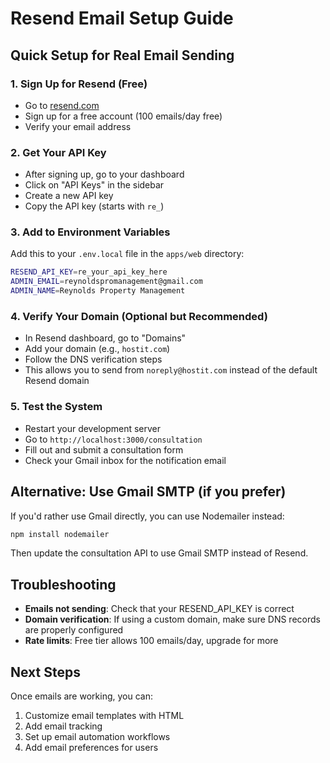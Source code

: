 # Resend Email Setup Guide

## Quick Setup for Real Email Sending

### 1. Sign Up for Resend (Free)
- Go to [resend.com](https://resend.com)
- Sign up for a free account (100 emails/day free)
- Verify your email address

### 2. Get Your API Key
- After signing up, go to your dashboard
- Click on "API Keys" in the sidebar
- Create a new API key
- Copy the API key (starts with `re_`)

### 3. Add to Environment Variables
Add this to your `.env.local` file in the `apps/web` directory:

```bash
RESEND_API_KEY=re_your_api_key_here
ADMIN_EMAIL=reynoldspromanagement@gmail.com
ADMIN_NAME=Reynolds Property Management
```

### 4. Verify Your Domain (Optional but Recommended)
- In Resend dashboard, go to "Domains"
- Add your domain (e.g., `hostit.com`)
- Follow the DNS verification steps
- This allows you to send from `noreply@hostit.com` instead of the default Resend domain

### 5. Test the System
- Restart your development server
- Go to `http://localhost:3000/consultation`
- Fill out and submit a consultation form
- Check your Gmail inbox for the notification email

## Alternative: Use Gmail SMTP (if you prefer)

If you'd rather use Gmail directly, you can use Nodemailer instead:

```bash
npm install nodemailer
```

Then update the consultation API to use Gmail SMTP instead of Resend.

## Troubleshooting

- **Emails not sending**: Check that your RESEND_API_KEY is correct
- **Domain verification**: If using a custom domain, make sure DNS records are properly configured
- **Rate limits**: Free tier allows 100 emails/day, upgrade for more

## Next Steps

Once emails are working, you can:
1. Customize email templates with HTML
2. Add email tracking
3. Set up email automation workflows
4. Add email preferences for users 